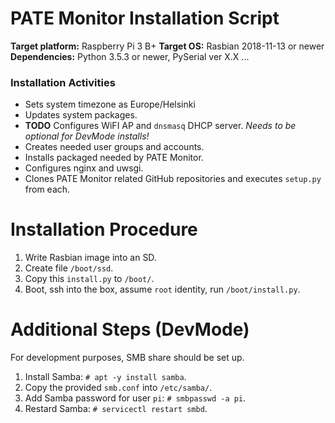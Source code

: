 # PATE Monitor Installation Script

**Target platform:** Raspberry Pi 3 B+
**Target OS:** Rasbian 2018-11-13 or newer
**Dependencies:** Python 3.5.3 or newer, PySerial ver X.X ...

### Installation Activities

 - Sets system timezone as Europe/Helsinki
 - Updates system packages.
 - **TODO** Configures WiFI AP and `dnsmasq` DHCP server. _Needs to be optional for DevMode installs!_
 - Creates needed user groups and accounts.
 - Installs packaged needed by PATE Monitor.
 - Configures nginx and uwsgi.
 - Clones PATE Monitor related GitHub repositories and executes `setup.py` from each.

# Installation Procedure

 1. Write Rasbian image into an SD.
 2. Create file `/boot/ssd`.
 3. Copy this `install.py` to `/boot/`.
 4. Boot, ssh into the box, assume `root` identity, run `/boot/install.py`.

# Additional Steps (DevMode)

For development purposes, SMB share should be set up.

  1. Install Samba: `# apt -y install samba`.
  2. Copy the provided `smb.conf` into `/etc/samba/`.
  3. Add Samba password for user `pi`: `# smbpasswd -a pi`.
  4. Restard Samba: `# servicectl restart smbd`.
